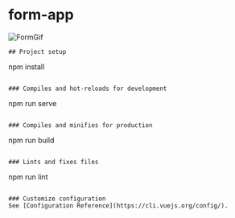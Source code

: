 # form-app

![FormGif](https://user-images.githubusercontent.com/56295769/206293043-d204c6b5-f16b-41c6-8857-3c045f261aac.gif)

```
## Project setup
```
npm install
```

### Compiles and hot-reloads for development
```
npm run serve
```

### Compiles and minifies for production
```
npm run build
```

### Lints and fixes files
```
npm run lint
```

### Customize configuration
See [Configuration Reference](https://cli.vuejs.org/config/).
